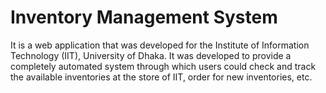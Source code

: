 # Inventory Management System

It is a web application that was developed for the Institute of Information Technology (IIT), 
University of Dhaka. It was developed to provide a completely automated system through which users could 
check and track the available inventories at the store of IIT, order for new inventories, etc.
